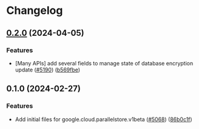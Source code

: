 # Changelog

## [0.2.0](https://github.com/googleapis/google-cloud-node/compare/parallelstore-v0.1.0...parallelstore-v0.2.0) (2024-04-05)


### Features

* [Many APIs] add several fields to manage state of database encryption update ([#5190](https://github.com/googleapis/google-cloud-node/issues/5190)) ([b569fbe](https://github.com/googleapis/google-cloud-node/commit/b569fbe1472d0fd71c1bfb58d0b1661814ac5727))

## 0.1.0 (2024-02-27)


### Features

* Add initial files for google.cloud.parallelstore.v1beta ([#5068](https://github.com/googleapis/google-cloud-node/issues/5068)) ([86b0c1f](https://github.com/googleapis/google-cloud-node/commit/86b0c1f491041ba8a2fbc9ad31551076dde7e4c0))
